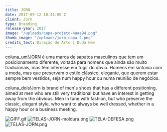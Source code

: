 ```yaml
---
title: JORN
date: 2017-09-12 18:41:00 Z
client: Jorn
type: Branding
release-year: 2017
image: "/uploads/capa-projeto-4aaa94.png"
thumb_image: "/uploads/jorn-capa-2.png"
credits_text: Direção de Arte | Duda Nev
---
```


coluna_um!JORN é uma marca de sapatos masculinos que tem um posicionamento diferente, voltada para homens que ainda são muito tradicionais, mas têm interesse em fugir do óbvio. Homens em sintonia com a moda, mas que preservam o estilo clássico, elegante, que querem estar sempre bem vestidos, seja num happy hour ou numa reunião de negócios.

coluna_dois!Jorn is brand of men's shoes that has a different positioning, aimed at men who are still very traditional but have an interest in getting away from the obvious. Men in tune with fashion, but who preserve the classic, elegant style, who want to always be well dressed, whether in a happy hour or a business meeting.

![GIFF.gif](/uploads/GIFF.gif)
![TELAS-JORN-moldura.png](/uploads/TELAS-JORN-moldura.png)
![TELA-DEFESA.png](/uploads/TELA-DEFESA.png)
![TELAS-JORN.png](/uploads/TELAS-JORN.png)
